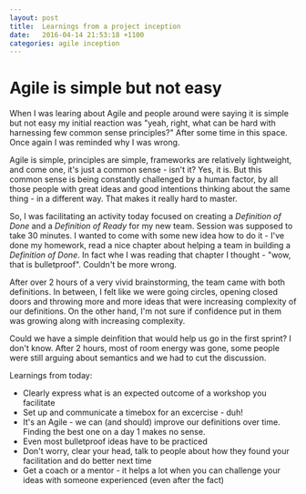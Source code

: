 ```yaml
---
layout: post
title:  Learnings from a project inception
date:   2016-04-14 21:53:18 +1100
categories: agile inception
---
```


# Agile is simple but not easy
When I was learing about Agile and people around were saying it is simple but not easy 
my initial reaction was "yeah, right, what can be hard with harnessing few 
common sense principles?"
After some time in this space. Once again I was reminded why I was wrong.

Agile is simple, principles are simple, frameworks are relatively lightweight, and come one, 
it's just a common sense - isn't it? Yes, it is. But this common sense is being constantly
challenged by a human factor, by all those people with great ideas and good intentions
thinking about the same thing - in a different way. That makes it really hard to master.

So, I was facilitating an activity today focused on creating a *Definition of Done* and 
a *Definition of Ready* for my new team. Session was supposed to take 30 minutes.
I wanted to come with some new idea how to do it - I've done my homework, read a nice chapter about helping a team in building a *Definition of Done*.
In fact whe I was reading that chapter I thought - "wow, that is bulletproof".
Couldn't be more wrong.

After over 2 hours of a very vivid brainstorming, the team came with both definitions.
In between, I felt like we were going circles, opening closed doors and throwing more and more
ideas that were increasing complexity of our definitions. On the other hand, I'm not sure if
confidence put in them was growing along with increasing complexity.

Could we have a simple deinfition that would help us go in the first sprint? I don't know.
After 2 hours, most of room energy was gone, some people were still arguing about semantics
and we had to cut the discussion.

Learnings from today:

* Clearly express what is an expected outcome of a workshop you facilitate
* Set up and communicate a timebox for an excercise - duh!
* It's an Agile - we can (and should) improve our definitions over time. Finding the best one on a day 1 makes no sense.
* Even most bulletproof ideas have to be practiced
* Don't worry, clear your head, talk to people about how they found your facilitation and do better next time
* Get a coach or a mentor - it helps a lot when you can challenge your ideas with someone experienced (even after the fact)
